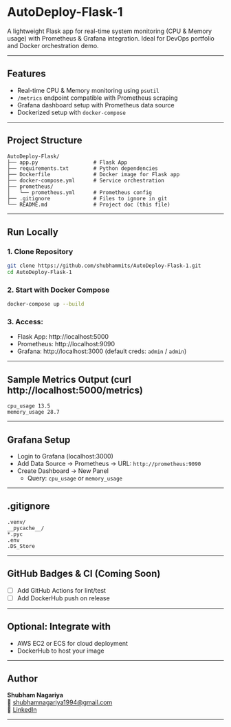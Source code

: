 # AutoDeploy-Flask-1

A lightweight Flask app for real-time system monitoring (CPU & Memory usage) with Prometheus & Grafana integration. Ideal for DevOps portfolio and Docker orchestration demo.

---

## Features
- Real-time CPU & Memory monitoring using `psutil`
- `/metrics` endpoint compatible with Prometheus scraping
- Grafana dashboard setup with Prometheus data source
- Dockerized setup with `docker-compose`

---

## Project Structure
```
AutoDeploy-Flask/
├── app.py                  # Flask App
├── requirements.txt        # Python dependencies
├── Dockerfile              # Docker image for Flask app
├── docker-compose.yml      # Service orchestration
├── prometheus/
│   └── prometheus.yml      # Prometheus config
├── .gitignore              # Files to ignore in git
└── README.md               # Project doc (this file)
```

---

## Run Locally

### 1. Clone Repository
```bash
git clone https://github.com/shubhammits/AutoDeploy-Flask-1.git
cd AutoDeploy-Flask-1
```

### 2. Start with Docker Compose
```bash
docker-compose up --build
```

### 3. Access:
- Flask App: http://localhost:5000
- Prometheus: http://localhost:9090
- Grafana: http://localhost:3000  (default creds: `admin` / `admin`)

---

## Sample Metrics Output (curl http://localhost:5000/metrics)
```
cpu_usage 13.5
memory_usage 28.7
```

---

## Grafana Setup
- Login to Grafana (localhost:3000)
- Add Data Source → Prometheus → URL: `http://prometheus:9090`
- Create Dashboard → New Panel
  - Query: `cpu_usage` or `memory_usage`

---

## .gitignore
```gitignore
.venv/
__pycache__/
*.pyc
.env
.DS_Store
```

---

## GitHub Badges & CI (Coming Soon)
- [ ] Add GitHub Actions for lint/test
- [ ] Add DockerHub push on release

---

##  Optional: Integrate with
- AWS EC2 or ECS for cloud deployment
- DockerHub to host your image

---

## Author
**Shubham Nagariya**  
📧 shubhamnagariya1994@gmail.com  
🔗 [LinkedIn](https://in.linkedin.com/in/shivom17)

---



